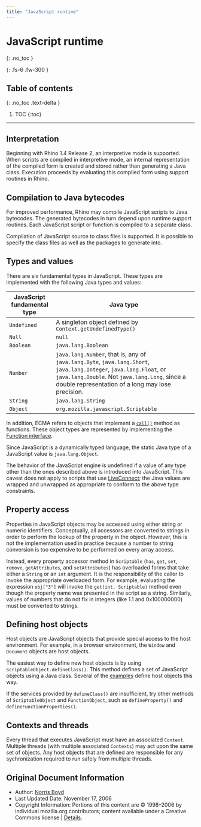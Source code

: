 ```yaml
---
title: "JavaScript runtime"
---
```

# JavaScript runtime
{: .no_toc }

{: .fs-6 .fw-300 }

## Table of contents
{: .no_toc .text-delta }

1. TOC
{:toc}

---
## Interpretation

Beginning with Rhino 1.4 Release 2, an interpretive mode is supported. When scripts are compiled in interpretive mode, an internal representation of the compiled form is created and stored rather than generating a Java class. Execution proceeds by evaluating this compiled form using support routines in Rhino.

## Compilation to Java bytecodes

For improved performance, Rhino may compile JavaScript scripts to Java bytecodes. The generated bytecodes in turn depend upon runtime support routines. Each JavaScript script or function is compiled to a separate class.

Compilation of JavaScript source to class files is supported. It is possible to specify the class files as well as the packages to generate into.

## Types and values

There are six fundamental types in JavaScript. These types are implemented with the following Java types and values:

|  JavaScript fundamental type  |  Java type  |
|  ---  |  ---  |
 |  `Undefined`  |  A singleton object defined by `Context.getUndefinedType()`  |
|  `Null`  |  `null`  |
|  `Boolean`  |  `java.lang.Boolean`  |
|  `Number`  |  `java.lang.Number`, that is, any of `java.lang.Byte`, `java.lang.Short`, `java.lang.Integer`, `java.lang.Float`, or `java.lang.Double`. Not `java.lang.Long`, since a double representation of a long may lose precision.  |
|  `String`  |  `java.lang.String`  |
|  `Object`  |  `org.mozilla.javascript.Scriptable`  |

In addition, ECMA refers to objects that implement a [`call()`](https://developer.mozilla.org/en-US/docs/Web/JavaScript/Reference/Global_Objects/Function/call) method as functions. These object types are represented by implementing the [Function interface](https://developer.mozilla.org/en/Core_JavaScript_1.5_Reference/Global_Objects/Function/prototype).

Since JavaScript is a dynamically typed language, the static Java type of a JavaScript value is `java.lang.Object`.

The behavior of the JavaScript engine is undefined if a value of any type other than the ones described above is introduced into JavaScript. This caveat does not apply to scripts that use [LiveConnect](https://developer.mozilla.org/en/LiveConnect); the Java values are wrapped and unwrapped as appropriate to conform to the above type constraints.

## Property access

Properties in JavaScript objects may be accessed using either string or numeric identifiers. Conceptually, all accessors are converted to strings in order to perform the lookup of the property in the object. However, this is not the implementation used in practice because a number to string conversion is too expensive to be performed on every array access.

Instead, every property accessor method in `Scriptable` (`has`, `get`, `set`, `remove`, `getAttributes`, and `setAttributes`) has overloaded forms that take either a `String` or an `int` argument. It is the responsibility of the caller to invoke the appropriate overloaded form. For example, evaluating the expression `obj["3"]` will invoke the `get(int, Scriptable)` method even though the property name was presented in the script as a string. Similarly, values of numbers that do not fix in integers (like 1.1 and 0x100000000) must be converted to strings.

## Defining host objects

Host objects are JavaScript objects that provide special access to the host environment. For example, in a browser environment, the `Window` and `Document` objects are host objects.

The easiest way to define new host objects is by using `ScriptableObject.defineClass()`. This method defines a set of JavaScript objects using a Java class. Several of the [examples](en/rhino/examples) define host objects this way.

If the services provided by `defineClass()` are insufficient, try other methods of `ScriptableObject` and `FunctionObject`, such as `defineProperty()` and `defineFunctionProperties()`.

## Contexts and threads

Every thread that executes JavaScript must have an associated `Context`. Multiple threads (with multiple associated `Contexts`) may act upon the same set of objects. Any host objects that are defined are responsible for any sychronization required to run safely from multiple threads.

## Original Document Information
 - Author: [Norris Boyd](mailto:norrisboyd@gmail.com)
- Last Updated Date: November 17, 2006
- Copyright Information: Portions of this content are © 1998–2006 by individual mozilla.org contributors; content available under a Creative Commons license | [Details](http://www.mozilla.org/foundation/licensing/website-content.html).